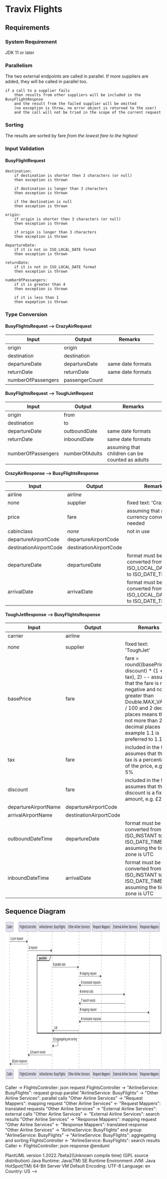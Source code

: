 # Travix Flights

## Requirements

### System Requirement

JDK 11 or later

### Parallelism

The two external endpoints are called in parallel. If more suppliers are added, they will be called in parallel too.

    if a call to a supplier fails
        then results from other suppliers will be included in the BusyFlightRespnse
        and the result from the failed supplier will be omitted 
        (no exception is throw, no error object is returned to the user)
        and the call will not be tried in the scope of the current request

### Sorting

The results are sorted by fare _from the lowest fare to the highest_

### Input Validation

#### BusyFlightRequest

    destination:
        if destination is shorter then 3 characters (or null)
        then exception is thrown

        if destination is longer than 3 characters
        then exception is thrown

        if the destination is null
        then exception is thrown

    origin:
        if origin is shorter then 3 characters (or null)
        then exception is thrown

        if origin is longer than 3 characters
        then exception is thrown

    departureDate:
        if it is not in ISO_LOCAL_DATE format
        then exception is thrown

    returnDate:
        if it is not in ISO_LOCAL_DATE format
        then exception is thrown

    numberOfPassangers:
        if it is greater than 4
        then exception is thrown

        if it is less than 1
        then expeption is thrown

### Type Conversion

#### BusyFlightsRequest --> CrazyAirRequest

| Input              | Output         | Remarks           |
|--------------------|----------------|-------------------|
| origin             | origin         |                   |
| destination        | destination    |                   |
| departureDate      | departureDate  | same date formats |
| returnDate         | returnDate     | same date formats |
| numberOfPassengers | passengerCount |                   |

#### BusyFlightsRequest --> ToughJetRequest

| Input              | Output         | Remarks                                         |
|--------------------|----------------|-------------------------------------------------|
| origin             | from           |                                                 |
| destination        | to             |                                                 |
| departureDate      | outboundDate   | same date formats                               |
| returnDate         | inboundDate    | same date formats                               |
| numberOfPassengers | numberOfAdults | assuming that children can be counted as adults |

#### CrazyAirResponse --> BusyFlightsResponse

| Input                  | Output                 | Remarks                                                            |
|------------------------|------------------------|--------------------------------------------------------------------|
| airline                | airline                |                                                                    |
| _none_                 | supplier               | fixed text: 'CrazyAir'                                             |
| price                  | fare                   | assuming that no currency conversion is needed                     |
| cabinclass             | _none_                 | not in use                                                         |
| departureAirportCode   | departureAirportCode   |                                                                    |
| destinationAirportCode | destinationAirportCode |                                                                    |
| departureDate          | departureDate          | format must be converted from ISO_LOCAL_DATE_TIME to ISO_DATE_TIME |
| arrivalDate            | arrivalDate            | format must be converted from ISO_LOCAL_DATE_TIME to ISO_DATE_TIME |

#### ToughJetResponse --> BusyFlightsResponse

| Input                | Output                 | Remarks                                                                                                                                                                                                                                        |
|----------------------|------------------------|------------------------------------------------------------------------------------------------------------------------------------------------------------------------------------------------------------------------------------------------|
| carrier              | airline                |                                                                                                                                                                                                                                                |
| _none_               | supplier               | fixed text: 'ToughJet'                                                                                                                                                                                                                         |
| basePrice            | fare                   | fare = round((basePrice - discount) * (1 + tax), 2) -- assumes that the fare is not negative and not greater than Double.MAX_VALUE / 100 and 2 decimal places means that not more than 2 decimal places (for example 1.1 is preferred to 1.10) |
| tax                  | fare                   | included in the fare, assumes that the tax is a percentage of the price, e.g. 5%                                                                                                                                                               |
| discount             | fare                   | included in the fare, assumes that the discount is a fix amount, e.g. £20                                                                                                                                                                      |
| departureAirportName | departureAirportCode   |                                                                                                                                                                                                                                                |
| arrivalAirportName   | destinationAirportCode |                                                                                                                                                                                                                                                |
| outboundDateTime     | departureDate          | format must be converted from ISO_INSTANT to ISO_DATE_TIME - assuming the time zone is UTC                                                                                                                                                     |
| inboundDateTime      | arrivalDate            | format must be converted from ISO_INSTANT to ISO_DATE_TIME - assuming the time zone is UTC                                                                                                                                                     |

## Sequence Diagram

<?xml version="1.0" encoding="UTF-8" standalone="no"?>
<svg xmlns="http://www.w3.org/2000/svg" contentStyleType="text/css" height="514px" preserveAspectRatio="none"
style="width:1151px;height:514px;background:#FFFFFF;" version="1.1" viewBox="0 0 1151 514" width="1151px"
zoomAndPan="magnify"><defs/><g><rect height="250.1953" style="stroke:#000000;stroke-width:1.5;fill:none;" width="911.5" x="234" y="111.5625"/><line style="stroke:#181818;stroke-width:0.5;fill:none;stroke-dasharray:5.0,5.0;" x1="32" x2="32" y1="36.2969" y2="479.1563"/><line style="stroke:#181818;stroke-width:0.5;fill:none;stroke-dasharray:5.0,5.0;" x1="166" x2="166" y1="36.2969" y2="479.1563"/><line style="stroke:#181818;stroke-width:0.5;fill:none;stroke-dasharray:5.0,5.0;" x1="345" x2="345" y1="36.2969" y2="479.1563"/><line style="stroke:#181818;stroke-width:0.5;fill:none;stroke-dasharray:5.0,5.0;" x1="542" x2="542" y1="36.2969" y2="479.1563"/><line style="stroke:#181818;stroke-width:0.5;fill:none;stroke-dasharray:5.0,5.0;" x1="707.5" x2="707.5" y1="36.2969" y2="479.1563"/><line style="stroke:#181818;stroke-width:0.5;fill:none;stroke-dasharray:5.0,5.0;" x1="881.5" x2="881.5" y1="36.2969" y2="479.1563"/><line style="stroke:#181818;stroke-width:0.5;fill:none;stroke-dasharray:5.0,5.0;" x1="1060.5" x2="1060.5" y1="36.2969" y2="479.1563"/><rect fill="#E2E2F0" height="30.2969" rx="2.5" ry="2.5" style="stroke:#181818;stroke-width:0.5;" width="55" x="5" y="5"/><text fill="#000000" font-family="sans-serif" font-size="14" lengthAdjust="spacing" textLength="41" x="12" y="24.9951">Caller</text><rect fill="#E2E2F0" height="30.2969" rx="2.5" ry="2.5" style="stroke:#181818;stroke-width:0.5;" width="55" x="5" y="478.1563"/><text fill="#000000" font-family="sans-serif" font-size="14" lengthAdjust="spacing" textLength="41" x="12" y="498.1514">Caller</text><rect fill="#E2E2F0" height="30.2969" rx="2.5" ry="2.5" style="stroke:#181818;stroke-width:0.5;" width="135" x="99" y="5"/><text fill="#000000" font-family="sans-serif" font-size="14" lengthAdjust="spacing" textLength="121" x="106" y="24.9951">FlightsController</text><rect fill="#E2E2F0" height="30.2969" rx="2.5" ry="2.5" style="stroke:#181818;stroke-width:0.5;" width="135" x="99" y="478.1563"/><text fill="#000000" font-family="sans-serif" font-size="14" lengthAdjust="spacing" textLength="121" x="106" y="498.1514">FlightsController</text><rect fill="#E2E2F0" height="30.2969" rx="2.5" ry="2.5" style="stroke:#181818;stroke-width:0.5;" width="203" x="244" y="5"/><text fill="#000000" font-family="sans-serif" font-size="14" lengthAdjust="spacing" textLength="189" x="251" y="24.9951">AirlineService: BusyFlights</text><rect fill="#E2E2F0" height="30.2969" rx="2.5" ry="2.5" style="stroke:#181818;stroke-width:0.5;" width="203" x="244" y="478.1563"/><text fill="#000000" font-family="sans-serif" font-size="14" lengthAdjust="spacing" textLength="189" x="251" y="498.1514">AirlineService: BusyFlights</text><rect fill="#E2E2F0" height="30.2969" rx="2.5" ry="2.5" style="stroke:#181818;stroke-width:0.5;" width="170" x="457" y="5"/><text fill="#000000" font-family="sans-serif" font-size="14" lengthAdjust="spacing" textLength="156" x="464" y="24.9951">Other Airline Services</text><rect fill="#E2E2F0" height="30.2969" rx="2.5" ry="2.5" style="stroke:#181818;stroke-width:0.5;" width="170" x="457" y="478.1563"/><text fill="#000000" font-family="sans-serif" font-size="14" lengthAdjust="spacing" textLength="156" x="464" y="498.1514">Other Airline Services</text><rect fill="#E2E2F0" height="30.2969" rx="2.5" ry="2.5" style="stroke:#181818;stroke-width:0.5;" width="139" x="638.5" y="5"/><text fill="#000000" font-family="sans-serif" font-size="14" lengthAdjust="spacing" textLength="125" x="645.5" y="24.9951">Request Mappers</text><rect fill="#E2E2F0" height="30.2969" rx="2.5" ry="2.5" style="stroke:#181818;stroke-width:0.5;" width="139" x="638.5" y="478.1563"/><text fill="#000000" font-family="sans-serif" font-size="14" lengthAdjust="spacing" textLength="125" x="645.5" y="498.1514">Request Mappers</text><rect fill="#E2E2F0" height="30.2969" rx="2.5" ry="2.5" style="stroke:#181818;stroke-width:0.5;" width="188" x="787.5" y="5"/><text fill="#000000" font-family="sans-serif" font-size="14" lengthAdjust="spacing" textLength="174" x="794.5" y="24.9951">External Airline Services</text><rect fill="#E2E2F0" height="30.2969" rx="2.5" ry="2.5" style="stroke:#181818;stroke-width:0.5;" width="188" x="787.5" y="478.1563"/><text fill="#000000" font-family="sans-serif" font-size="14" lengthAdjust="spacing" textLength="174" x="794.5" y="498.1514">External Airline Services</text><rect fill="#E2E2F0" height="30.2969" rx="2.5" ry="2.5" style="stroke:#181818;stroke-width:0.5;" width="150" x="985.5" y="5"/><text fill="#000000" font-family="sans-serif" font-size="14" lengthAdjust="spacing" textLength="136" x="992.5" y="24.9951">Response Mappers</text><rect fill="#E2E2F0" height="30.2969" rx="2.5" ry="2.5" style="stroke:#181818;stroke-width:0.5;" width="150" x="985.5" y="478.1563"/><text fill="#000000" font-family="sans-serif" font-size="14" lengthAdjust="spacing" textLength="136" x="992.5" y="498.1514">Response Mappers</text><polygon fill="#181818" points="154.5,63.4297,164.5,67.4297,154.5,71.4297,158.5,67.4297" style="stroke:#181818;stroke-width:1.0;"/><line style="stroke:#181818;stroke-width:1.0;" x1="32.5" x2="160.5" y1="67.4297" y2="67.4297"/><text fill="#000000" font-family="sans-serif" font-size="13" font-weight="bold" lengthAdjust="spacing" textLength="9" x="39.5" y="62.3638">1</text><text fill="#000000" font-family="sans-serif" font-size="13" lengthAdjust="spacing" textLength="79" x="52.5" y="62.3638">json request</text><polygon fill="#181818" points="333.5,92.5625,343.5,96.5625,333.5,100.5625,337.5,96.5625" style="stroke:#181818;stroke-width:1.0;"/><line style="stroke:#181818;stroke-width:1.0;" x1="166.5" x2="339.5" y1="96.5625" y2="96.5625"/><text fill="#000000" font-family="sans-serif" font-size="13" font-weight="bold" lengthAdjust="spacing" textLength="9" x="173.5" y="91.4966">2</text><text fill="#000000" font-family="sans-serif" font-size="13" lengthAdjust="spacing" textLength="49" x="186.5" y="91.4966">request</text><path d="M234,111.5625 L334,111.5625 L334,118.6953 L324,128.6953 L234,128.6953 L234,111.5625 " fill="#EEEEEE" style="stroke:#000000;stroke-width:1.5;"/><rect fill="none" height="250.1953" style="stroke:#000000;stroke-width:1.5;" width="911.5" x="234" y="111.5625"/><text fill="#000000" font-family="sans-serif" font-size="13" font-weight="bold" lengthAdjust="spacing" textLength="55" x="249" y="124.6294">parallel</text><polygon fill="#181818" points="530,145.8281,540,149.8281,530,153.8281,534,149.8281" style="stroke:#181818;stroke-width:1.0;"/><line style="stroke:#181818;stroke-width:1.0;" x1="345.5" x2="536" y1="149.8281" y2="149.8281"/><text fill="#000000" font-family="sans-serif" font-size="13" font-weight="bold" lengthAdjust="spacing" textLength="8" x="352.5" y="144.7622">3</text><text fill="#000000" font-family="sans-serif" font-size="13" lengthAdjust="spacing" textLength="78" x="364.5" y="144.7622">parallel calls</text><polygon fill="#181818" points="696,174.9609,706,178.9609,696,182.9609,700,178.9609" style="stroke:#181818;stroke-width:1.0;"/><line style="stroke:#181818;stroke-width:1.0;" x1="542" x2="702" y1="178.9609" y2="178.9609"/><text fill="#000000" font-family="sans-serif" font-size="13" font-weight="bold" lengthAdjust="spacing" textLength="9" x="549" y="173.895">4</text><text fill="#000000" font-family="sans-serif" font-size="13" lengthAdjust="spacing" textLength="109" x="562" y="173.895">mapping request</text><polygon fill="#181818" points="553,204.0938,543,208.0938,553,212.0938,549,208.0938" style="stroke:#181818;stroke-width:1.0;"/><line style="stroke:#181818;stroke-width:1.0;" x1="547" x2="707" y1="208.0938" y2="208.0938"/><text fill="#000000" font-family="sans-serif" font-size="13" font-weight="bold" lengthAdjust="spacing" textLength="9" x="559" y="203.0278">5</text><text fill="#000000" font-family="sans-serif" font-size="13" lengthAdjust="spacing" textLength="129" x="572" y="203.0278">translated  requests</text><polygon fill="#181818" points="869.5,233.2266,879.5,237.2266,869.5,241.2266,873.5,237.2266" style="stroke:#181818;stroke-width:1.0;"/><line style="stroke:#181818;stroke-width:1.0;" x1="542" x2="875.5" y1="237.2266" y2="237.2266"/><text fill="#000000" font-family="sans-serif" font-size="13" font-weight="bold" lengthAdjust="spacing" textLength="9" x="549" y="232.1606">6</text><text fill="#000000" font-family="sans-serif" font-size="13" lengthAdjust="spacing" textLength="85" x="562" y="232.1606">external calls</text><polygon fill="#181818" points="553,262.3594,543,266.3594,553,270.3594,549,266.3594" style="stroke:#181818;stroke-width:1.0;"/><line style="stroke:#181818;stroke-width:1.0;" x1="547" x2="880.5" y1="266.3594" y2="266.3594"/><text fill="#000000" font-family="sans-serif" font-size="13" font-weight="bold" lengthAdjust="spacing" textLength="9" x="559" y="261.2935">7</text><text fill="#000000" font-family="sans-serif" font-size="13" lengthAdjust="spacing" textLength="90" x="572" y="261.2935">search results</text><polygon fill="#181818" points="1048.5,291.4922,1058.5,295.4922,1048.5,299.4922,1052.5,295.4922" style="stroke:#181818;stroke-width:1.0;"/><line style="stroke:#181818;stroke-width:1.0;" x1="542" x2="1054.5" y1="295.4922" y2="295.4922"/><text fill="#000000" font-family="sans-serif" font-size="13" font-weight="bold" lengthAdjust="spacing" textLength="9" x="549" y="290.4263">8</text><text fill="#000000" font-family="sans-serif" font-size="13" lengthAdjust="spacing" textLength="109" x="562" y="290.4263">mapping request</text><polygon fill="#181818" points="553,320.625,543,324.625,553,328.625,549,324.625" style="stroke:#181818;stroke-width:1.0;"/><line style="stroke:#181818;stroke-width:1.0;" x1="547" x2="1059.5" y1="324.625" y2="324.625"/><text fill="#000000" font-family="sans-serif" font-size="13" font-weight="bold" lengthAdjust="spacing" textLength="9" x="559" y="319.5591">9</text><text fill="#000000" font-family="sans-serif" font-size="13" lengthAdjust="spacing" textLength="132" x="572" y="319.5591">translated  response</text><polygon fill="#181818" points="356.5,349.7578,346.5,353.7578,356.5,357.7578,352.5,353.7578" style="stroke:#181818;stroke-width:1.0;"/><line style="stroke:#181818;stroke-width:1.0;" x1="350.5" x2="541" y1="353.7578" y2="353.7578"/><text fill="#000000" font-family="sans-serif" font-size="13" font-weight="bold" lengthAdjust="spacing" textLength="19" x="362.5" y="348.6919">10</text><text fill="#000000" font-family="sans-serif" font-size="13" lengthAdjust="spacing" textLength="4" x="385.5" y="348.6919"> </text><line style="stroke:#181818;stroke-width:1.0;" x1="345.5" x2="387.5" y1="389.8906" y2="389.8906"/><line style="stroke:#181818;stroke-width:1.0;" x1="387.5" x2="387.5" y1="389.8906" y2="402.8906"/><line style="stroke:#181818;stroke-width:1.0;" x1="346.5" x2="387.5" y1="402.8906" y2="402.8906"/><polygon fill="#181818" points="356.5,398.8906,346.5,402.8906,356.5,406.8906,352.5,402.8906" style="stroke:#181818;stroke-width:1.0;"/><text fill="#000000" font-family="sans-serif" font-size="13" font-weight="bold" lengthAdjust="spacing" textLength="18" x="352.5" y="384.8247">11</text><text fill="#000000" font-family="sans-serif" font-size="13" lengthAdjust="spacing" textLength="153" x="374.5" y="384.8247">aggregating and sorting</text><polygon fill="#181818" points="177.5,428.0234,167.5,432.0234,177.5,436.0234,173.5,432.0234" style="stroke:#181818;stroke-width:1.0;"/><line style="stroke:#181818;stroke-width:1.0;" x1="171.5" x2="344.5" y1="432.0234" y2="432.0234"/><text fill="#000000" font-family="sans-serif" font-size="13" font-weight="bold" lengthAdjust="spacing" textLength="18" x="183.5" y="426.9575">12</text><text fill="#000000" font-family="sans-serif" font-size="13" lengthAdjust="spacing" textLength="90" x="205.5" y="426.9575">search results</text><polygon fill="#181818" points="43.5,457.1563,33.5,461.1563,43.5,465.1563,39.5,461.1563" style="stroke:#181818;stroke-width:1.0;"/><line style="stroke:#181818;stroke-width:1.0;" x1="37.5" x2="165.5" y1="461.1563" y2="461.1563"/><text fill="#000000" font-family="sans-serif" font-size="13" font-weight="bold" lengthAdjust="spacing" textLength="17" x="49.5" y="456.0903">13</text><text fill="#000000" font-family="sans-serif" font-size="13" lengthAdjust="spacing" textLength="89" x="70.5" y="456.0903">json response</text><!--MD5=[df359ee26243a60cc69709ce5f20418f]
@startuml
autonumber

Caller -> FlightsController: json request
FlightsController -> "AirlineService: BusyFlights": request
group parallel
"AirlineService: BusyFlights" -> "Other Airline Services": parallel calls
"Other Airline Services" -> "Request Mappers": mapping request
"Other Airline Services" <- "Request Mappers": translated  requests
"Other Airline Services" -> "External Airline Services": external calls
"Other Airline Services" <- "External Airline Services": search results
"Other Airline Services" -> "Response Mappers": mapping request
"Other Airline Services" <- "Response Mappers": translated  response
"Other Airline Services" -> "AirlineService: BusyFlights"
end group
"AirlineService: BusyFlights" -> "AirlineService: BusyFlights": aggregating and sorting
FlightsController <- "AirlineService: BusyFlights": search results
Caller <- FlightsController: json response
@enduml

PlantUML version 1.2022.7beta2(Unknown compile time)
(GPL source distribution)
Java Runtime: Java(TM) SE Runtime Environment
JVM: Java HotSpot(TM) 64-Bit Server VM
Default Encoding: UTF-8
Language: en
Country: US
--></g></svg>
